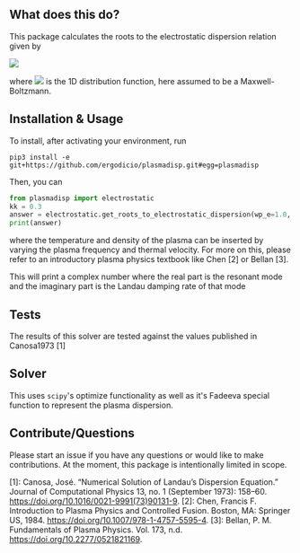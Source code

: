 ## What does this do?
This package calculates the roots to the electrostatic dispersion relation given by 

<img src="https://render.githubusercontent.com/render/math?math=1+\frac{\omega_p^2}{k^2} \int du \frac{d_u g(u)}{\omega/k - u} = 0">

where <img src="https://render.githubusercontent.com/render/math?math=g(u)"> is the 1D distribution function, here assumed
to be a Maxwell-Boltzmann.

## Installation & Usage
To install, after activating your environment, run

```shell
pip3 install -e git+https://github.com/ergodicio/plasmadisp.git#egg=plasmadisp
```

Then, you can

```python
from plasmadisp import electrostatic
kk = 0.3
answer = electrostatic.get_roots_to_electrostatic_dispersion(wp_e=1.0, vth_e=1.0, k0=kk)
print(answer)
```
where the temperature and density of the plasma can be inserted by varying the plasma frequency and thermal velocity. 
For more on this, please refer to an introductory plasma physics textbook like Chen [2] or Bellan [3].

This will print a complex number where the real part is the resonant mode and the imaginary part is the Landau damping 
rate of that mode

## Tests
The results of this solver are tested against the values published in Canosa1973 [1]

## Solver
This uses `scipy`'s optimize functionality as well as it's Fadeeva special function to represent the plasma dispersion.

## Contribute/Questions
Please start an issue if you have any questions or would like to make contributions. At the moment, this package is 
intentionally limited in scope.


[1]: Canosa, José. “Numerical Solution of Landau’s Dispersion Equation.” Journal of Computational Physics 13, no. 1 (September 1973): 158–60. https://doi.org/10.1016/0021-9991(73)90131-9.
[2]: Chen, Francis F. Introduction to Plasma Physics and Controlled Fusion. Boston, MA: Springer US, 1984. https://doi.org/10.1007/978-1-4757-5595-4.
[3]: Bellan, P. M. Fundamentals of Plasma Physics. Vol. 173, n.d. https://doi.org/10.2277/0521821169.